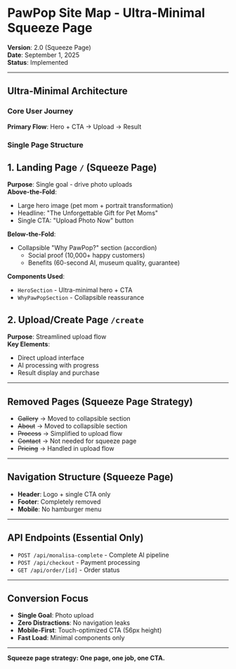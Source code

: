 # PawPop Site Map - Ultra-Minimal Squeeze Page

**Version**: 2.0 (Squeeze Page)  
**Date**: September 1, 2025  
**Status**: Implemented  

---

## Ultra-Minimal Architecture

### Core User Journey
**Primary Flow**: Hero + CTA → Upload → Result

### Single Page Structure

## 1. **Landing Page** `/` (Squeeze Page)
**Purpose**: Single goal - drive photo uploads  
**Above-the-Fold**:
- Large hero image (pet mom + portrait transformation)
- Headline: "The Unforgettable Gift for Pet Moms"
- Single CTA: "Upload Photo Now" button

**Below-the-Fold**:
- Collapsible "Why PawPop?" section (accordion)
  - Social proof (10,000+ happy customers)
  - Benefits (60-second AI, museum quality, guarantee)

**Components Used**:
- `HeroSection` - Ultra-minimal hero + CTA
- `WhyPawPopSection` - Collapsible reassurance

## 2. **Upload/Create Page** `/create`
**Purpose**: Streamlined upload flow  
**Key Elements**:
- Direct upload interface
- AI processing with progress
- Result display and purchase

---

## Removed Pages (Squeeze Page Strategy)
- ~~Gallery~~ → Moved to collapsible section
- ~~About~~ → Moved to collapsible section  
- ~~Process~~ → Simplified to upload flow
- ~~Contact~~ → Not needed for squeeze page
- ~~Pricing~~ → Handled in upload flow

---

## Navigation Structure (Squeeze Page)
- **Header**: Logo + single CTA only
- **Footer**: Completely removed
- **Mobile**: No hamburger menu

---

## API Endpoints (Essential Only)
- `POST /api/monalisa-complete` - Complete AI pipeline
- `POST /api/checkout` - Payment processing
- `GET /api/order/[id]` - Order status

---

## Conversion Focus
- **Single Goal**: Photo upload
- **Zero Distractions**: No navigation leaks
- **Mobile-First**: Touch-optimized CTA (56px height)
- **Fast Load**: Minimal components only

---

**Squeeze page strategy: One page, one job, one CTA.**
